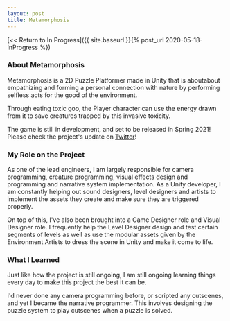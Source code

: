 ```yaml
---
layout: post
title: Metamorphosis
---
```



[<< Return to In Progress]({{ site.baseurl }}{% post_url 2020-05-18-InProgress %})

### **About Metamorphosis**
Metamorphosis is a 2D Puzzle Platformer made in Unity that is aboutabout empathizing and forming a personal connection with nature by performing selfless acts for the good of the environment. 

Through eating toxic goo, the Player character can use the energy drawn from it to save creatures trapped by this invasive toxicity.

The game is still in development, and set to be released in Spring 2021! Please check the project's update on [Twitter](https://twitter.com/Metamorph_Game)!


### **My Role on the Project**

As one of the lead engineers, I am largely responsible for camera programming, creature programming, visual effects design and programming and narrative system implementation. As a Unity developer, I am constantly helping out sound designers, level designers and artists to implement the assets they create and make sure they are triggered properly. 

On top of this, I've also been brought into a Game Designer role and Visual Designer role. I frequently help the Level Designer design and test certain segments of levels as well as use the modular assets given by the Environment Artists to dress the scene in Unity and make it come to life. 


### **What I Learned**

Just like how the project is still ongoing, I am still ongoing learning things every day to make this project the best it can be.

I'd never done any camera programming before, or scripted any cutscenes, and yet I became the narrative programmer. This involves designing the puzzle system to play cutscenes when a puzzle is solved.
